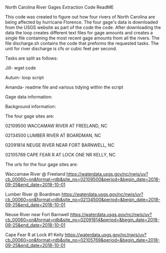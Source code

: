 North Carolina River Gages Extraction Code ReadME


This code was created to figure out how four rivers of North Carolina are being affected by hurricane Florence. The four gage's data is downloaded from the USGS website as part of the code the code.
After downloading the data the loop creates different text files for gage amounts and creates a single file containing the most recent gage amounts from all the rivers.  The file discharge.sh contains the code that preforms the requested tasks. The unit for river discharge is cfs or cubic feet per second.           


Tasks are split as follows:

Jill- wget code

Autum- loop script

Amanda- readme file and various tidying within the script


Gage data information: 


Background information:


The four gage sites are:

02109500	 WACCAMAW RIVER AT FREELAND, NC

02134500	 LUMBER RIVER AT BOARDMAN, NC

02091814	 NEUSE RIVER NEAR FORT BARNWELL, NC

02105769	 CAPE FEAR R AT LOCK ONE NR KELLY, NC



The urls for the four gage sites are:

Waccamaw River @ Freeland https://waterdata.usgs.gov/nc/nwis/uv?cb_00060=on&format=rdb&site_no=02109500&period=&begin_date=2018-09-25&end_date=2018-10-01

Lumber River @ Boardman https://waterdata.usgs.gov/nc/nwis/uv?cb_00060=on&format=rdb&site_no=02134500&period=&begin_date=2018-09-25&end_date=2018-10-01

Neuse River near Fort Barnwell https://waterdata.usgs.gov/nc/nwis/uv?cb_00060=on&format=rdb&site_no=02091814&period=&begin_date=2018-09-25&end_date=2018-10-01

Cape Fear R at Lock #1 Kelly https://waterdata.usgs.gov/nc/nwis/uv?cb_00060=on&format=rdb&site_no=02105769&period=&begin_date=2018-09-25&end_date=2018-10-01 
